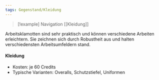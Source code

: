```yaml
---
tags: Gegenstand/Kleidung
---
```

> [!example] Navigation 
>  [[Kleidung]]

Arbeitsklamotten sind sehr praktisch und können verschiedene Arbeiten erleichtern. Sie zeichnen sich durch Robustheit aus und halten verschiedensten Arbeitsumfeldern stand.

#### Kleidung
- Kosten: je 60 Credits
- Typische Varianten: Overalls, Schutzstiefel, Uniformen